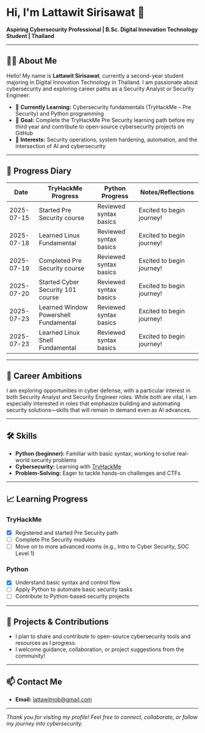 # Hi, I'm Lattawit Sirisawat 👋

**Aspiring Cybersecurity Professional | B.Sc. Digital Innovation Technology Student | Thailand**

---

## 👨‍🎓 About Me

Hello! My name is **Lattawit Sirisawat**, currently a second-year student majoring in Digital Innovation Technology in Thailand. I am passionate about cybersecurity and exploring career paths as a Security Analyst or Security Engineer.

- 🌱 **Currently Learning:** Cybersecurity fundamentals (TryHackMe – Pre Security) and Python programming
- 🎯 **Goal:** Complete the TryHackMe Pre Security learning path before my third year and contribute to open-source cybersecurity projects on GitHub
- 🔎 **Interests:** Security operations, system hardening, automation, and the intersection of AI and cybersecurity

---

## 📅 Progress Diary

| Date       | TryHackMe Progress           | Python Progress             | Notes/Reflections          |
|------------|-----------------------------|-----------------------------|----------------------------|
| 2025-07-15 | Started Pre Security course | Reviewed syntax basics      | Excited to begin journey!  |
| 2025-07-18 | Learned Linux Fundamental   | Reviewed syntax basics      | Excited to begin journey!  |
| 2025-07-19 | Completed Pre Security course   | Reviewed syntax basics      | Excited to begin journey!  |
| 2025-07-20 | Started Cyber Security 101 course   | Reviewed syntax basics      | Excited to begin journey!  |
| 2025-07-23 | Learned Window Powershell Fundamental   | Reviewed syntax basics      | Excited to begin journey!  |
| 2025-07-23 | Learned Linux Shell Fundamental   | Reviewed syntax basics      | Excited to begin journey!  |

---

## 🚀 Career Ambitions

I am exploring opportunities in cyber defense, with a particular interest in both Security Analyst and Security Engineer roles. While both are vital, I am especially interested in roles that emphasize building and automating security solutions—skills that will remain in demand even as AI advances.

---

## 🛠️ Skills

- **Python (beginner):** Familiar with basic syntax; working to solve real-world security problems
- **Cybersecurity:** Learning with [TryHackMe](https://tryhackme.com/)
- **Problem-Solving:** Eager to tackle hands-on challenges and CTFs

---

## 📈 Learning Progress

### TryHackMe
- [x] Registered and started Pre Security path
- [ ] Complete Pre Security modules
- [ ] Move on to more advanced rooms (e.g., Intro to Cyber Security, SOC Level 1)

### Python
- [x] Understand basic syntax and control flow
- [ ] Apply Python to automate basic security tasks
- [ ] Contribute to Python-based security projects

---

## 📝 Projects & Contributions

- I plan to share and contribute to open-source cybersecurity tools and resources as I progress.  
- I welcome guidance, collaboration, or project suggestions from the community!

---

## 📫 Contact Me

- **Email:** lattawitnob@gmail.com

---

*Thank you for visiting my profile! Feel free to connect, collaborate, or follow my journey into cybersecurity.*
